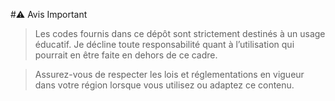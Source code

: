 #⚠️ Avis Important
> Les codes fournis dans ce dépôt sont strictement destinés à un usage éducatif.
> Je décline toute responsabilité quant à l’utilisation qui pourrait en être faite en dehors de ce cadre.

> Assurez-vous de respecter les lois et réglementations en vigueur dans votre région lorsque vous utilisez ou adaptez ce contenu.
